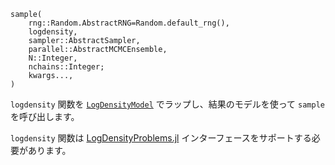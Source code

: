```
sample(
    rng::Random.AbstractRNG=Random.default_rng(),
    logdensity,
    sampler::AbstractSampler,
    parallel::AbstractMCMCEnsemble,
    N::Integer,
    nchains::Integer;
    kwargs...,
)
```

`logdensity` 関数を [`LogDensityModel`](@ref) でラップし、結果のモデルを使って `sample` を呼び出します。

`logdensity` 関数は [LogDensityProblems.jl](https://github.com/tpapp/LogDensityProblems.jl) インターフェースをサポートする必要があります。
